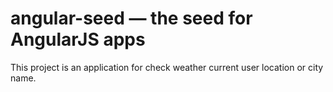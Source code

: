 # angular-seed — the seed for AngularJS apps

This project is an application for check weather current user location or city name.
